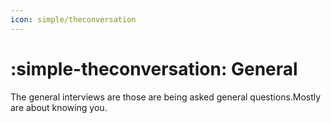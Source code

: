 ```yaml
---
icon: simple/theconversation
---
```


# :simple-theconversation: General

The general interviews are those are being asked general questions.Mostly are
about knowing you.
